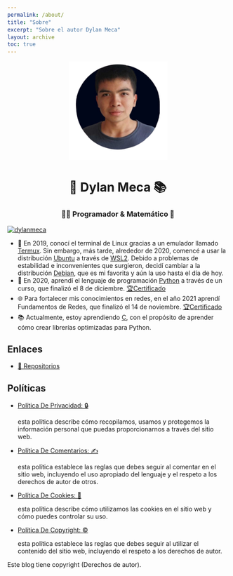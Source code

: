 ```yaml
---
permalink: /about/
title: "Sobre"
excerpt: "Sobre el autor Dylan Meca"
layout: archive
toc: true
---
```


<div style="text-align: center;">
     <img src="/assets/img/avatar-dylan.png" width="225px" height="225px">
     <h1>🚀 Dylan Meca 📚</h1>
     <h3>👨‍💻 Programador & Matemático 🔧</h3>
</div>

<div style="text-align: left;">
    <a href="https://github.com/ryo-ma/github-profile-trophy" target="_blank">
        <img src="https://github-profile-trophy.vercel.app/?username=dylanmeca&theme=tokyonight" alt="dylanmeca" style="max-width: 100%;">
    </a>
</div>

   - 🐧 En 2019, conocí el terminal de Linux gracias a un emulador llamado [Termux](https://termux.dev/en/). Sin embargo, más tarde, alrededor de 2020, comencé a usar la distribución [Ubuntu](https://ubuntu.com/) a través de [WSL2](https://learn.microsoft.com/en-us/windows/wsl/install). Debido a problemas de estabilidad e inconvenientes que surgieron, decidí cambiar a la distribución [Debian](https://www.debian.org/), que es mi favorita y aún la uso hasta el día de hoy.
  - 🐍 En 2020, aprendí el lenguaje de programación [Python](https://www.python.org/) a través de un curso, que finalizó el 8 de diciembre. [🏆Certificado](https://raw.githubusercontent.com/dylanmeca/dylanmeca/master/certificate/python3-certificate.jpg)
  - 🌐 Para fortalecer mis conocimientos en redes, en el año 2021 aprendí Fundamentos de Redes, que finalizó el 14 de noviembre. [🏆Certificado](https://www.udemy.com/certificate/UC-dc5f60cb-435c-4323-a92d-8cc60affc92f/)
  - 📚 Actualmente, estoy aprendiendo [C](https://www.cprogramming.com/), con el propósito de aprender cómo crear librerías optimizadas para Python.
  
## Enlaces

* [👷 Repositorios](https://github.com/dylanmeca?tab=repositories)
  
## Políticas

<ul>
    <li><a target="_blank" href="{{ 'politica-de-privacidad' | relative_url }}">Política De Privacidad: 🔒 </a></li><p>esta política describe cómo recopilamos, usamos y protegemos la información personal que puedas proporcionarnos a través del sitio web.</p>
    <li><a target="_blank" href="{{ 'politica-de-comentarios' | relative_url }}">Política De Comentarios: ✍️ </a></li><p>esta política establece las reglas que debes seguir al comentar en el sitio web, incluyendo el uso apropiado del lenguaje y el respeto a los derechos de autor de otros.</p>
    <li><a target="_blank" href="{{ 'politica-de-cookies' | relative_url }}">Política De Cookies: 🍪 </a></li><p>esta política describe cómo utilizamos las cookies en el sitio web y cómo puedes controlar su uso.</p>
    <li><a target="_blank" href="{{ 'politica-de-copyright' | relative_url }}">Política De Copyright: ©️ </a></li><p>esta política establece las reglas que debes seguir al utilizar el contenido del sitio web, incluyendo el respeto a los derechos de autor.</p>
</ul>

Este blog tiene copyright (Derechos de autor).
